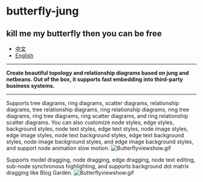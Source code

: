 # butterfly-jung
## kill me my butterfly then you can be free

- [中文](README.md)
- [English](README_EN.md)
  
*** 
**Create beautiful topology and relationship diagrams based on jung and netbeans. Out of the box, it supports fast embedding into third-party business systems.**
***
Supports tree diagrams, ring diagrams, scatter diagrams, relationship diagrams, tree relationship diagrams, ring relationship diagrams, ring tree diagrams, ring tree diagrams, ring scatter diagrams, and ring relationship scatter diagrams. You can also customize node styles, edge styles, background styles, node text styles, edge text styles, node image styles, edge image styles, node text background styles, edge text background styles, node image background styles, and edge image background styles, and support node animation slow motion.
![Butterflyviewshow.gif](src%2Fmain%2Fresources%2Fimages%2FButterflyviewshow.gif)

Supports model dragging, node dragging, edge dragging, node text editing, sub-node synchronous highlighting, and supports background dot matrix dragging like Blog Garden.
![Butterflyviewshow.gif](src%2Fmain%2Fresources%2Fimages%2FButterflyviewshow2.gif)
